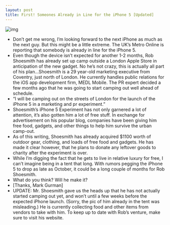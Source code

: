 ```yaml
---
layout: post
title: First! Someones Already in Line for the iPhone 5 [Updated]
---
```

![img](http://media.idownloadblog.com/wp-content/uploads/2011/07/Screen-shot-2011-07-18-at-12.31.05-PM-e1311010387200.png)
* Don’t get me wrong, I’m looking forward to the next iPhone as much as the next guy. But this might be a little extreme. The UK’s Metro Online is reporting that somebody is already in line for the iPhone 5.
* Even though the device isn’t expected for another 1-2 months, Rob Shoesmith has already set up camp outside a London Apple Store in anticipation of the new gadget. No he’s not crazy, this is actually all part of his plan…Shoesmith is a 29 year-old marketing executive from Coventry, just north of London. He currently handles public relations for the iOS app development firm, MEDL Mobile. The PR expert decided a few months ago that he was going to start camping out well ahead of schedule.
* “I will be camping out on the streets of London for the launch of the iPhone 5 in a marketing and pr experiment.”
* Shoesmith’s iPhone 5 Experiment has not only garnered a lot of attention, it’s also gotten him a lot of free stuff. In exchange for advertisement on his popular blog, companies have been giving him free food, gadgets, and other things to help him survive the urban camp-out.
* As of this writing, Shoesmith has already acquired $1100 worth of outdoor gear, clothing, and loads of free food and gadgets. He has made it clear however, that he plans to donate any leftover goods to charity after the experiment is over.
* While I’m digging the fact that he gets to live in relative luxury for free, I can’t imagine being in a tent that long. With rumors pegging the iPhone 5 to drop as late as October, it could be a long couple of months for Rob Shoesmith.
* What do you think? Will he make it?
* [Thanks, Mark Gurman]
* UPDATE: Mr. Shoesmith gave us the heads up that he has not actually started camping out yet, and won’t until a few weeks before the expected iPhone launch. (Sorry, the pic of him already in the tent was misleading.) He is currently collecting food and other items from vendors to take with him. To keep up to date with Rob’s venture, make sure to visit his website.

